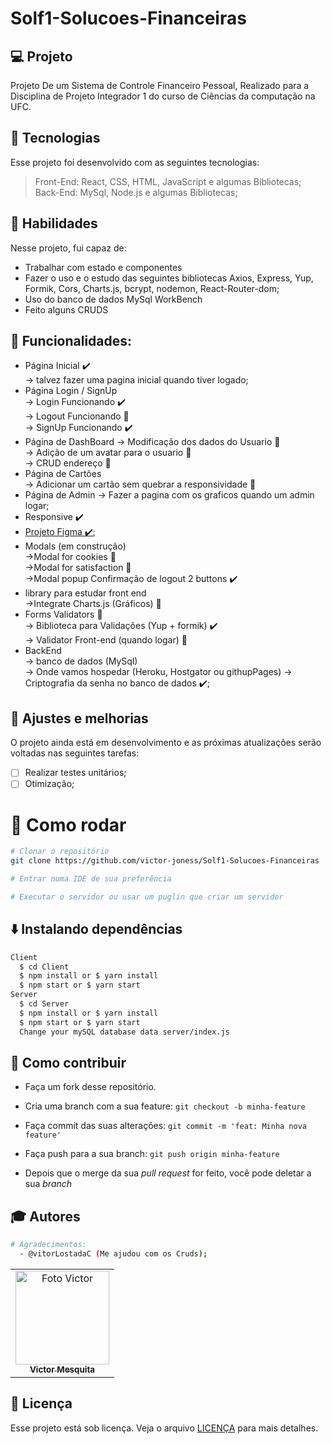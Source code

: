 # Solf1-Solucoes-Financeiras


## 💻 Projeto

Projeto De um Sistema de Controle Financeiro Pessoal, Realizado para a Disciplina de Projeto Integrador 1 do curso de Ciências da computação na UFC.

## 🚀 Tecnologias
Esse projeto foi desenvolvido com as seguintes tecnologias:

> Front-End: React, CSS, HTML, JavaScript e algumas Bibliotecas;                                      
> Back-End: MySql, Node.js e algumas Bibliotecas;                                                       

## 📌 Habilidades

Nesse projeto, fui capaz de:

- Trabalhar com estado e componentes
- Fazer o uso e o estudo das seguintes bibliotecas Axios, Express, Yup, Formik, Cors, Charts.js, bcrypt, nodemon, React-Router-dom;
- Uso do banco de dados MySql WorkBench
- Feito alguns CRUDS

## :memo: Funcionalidades: 
- Página Inicial ✔️  
  -> talvez fazer uma pagina inicial quando tiver logado;                                                           
- Página Login / SignUp                                                                   
  -> Login Funcionando ✔️                                                                  
  -> Logout Funcionando 🚧                                                  
  -> SignUp Funcionando ✔️                                                             
- Página de DashBoard
  -> Modificação dos dados do Usuario 🚧                                             
  -> Adição de um avatar para o usuario 🚧                                                                   
  -> CRUD endereço 🚧                                                      
- Página de Cartões   
  -> Adicionar um cartão sem quebrar a responsividade 🚧                                                                                         
- Página de Admin 
  -> Fazer a pagina com os graficos quando um admin logar;                                                  
- Responsive ✔️                                                                       
- [Projeto Figma ✔️](https://www.figma.com/file/yi3Ul79yZayWMzAVaoalOF/Template-ufc?node-id=0%3A1);                                                                   
- Modals (em construção)                                                                                             
  ->Modal for cookies 🚧                                                                                              
  ->Modal for satisfaction 🚧                                                                                                                                         
  ->Modal popup Confirmação de logout 2 buttons ✔️                                                                                                                    
- library para estudar front end                                                      
  ->Integrate Charts.js (Gráficos) 🚧                                             
- Forms Validators 🚧                                                                                            
  -> Biblioteca para Validações (Yup + formik) ✔️                                                                                                   
  -> Validator Front-end (quando logar) 🚧                                                                                                           
- BackEnd                                                   
  -> banco de dados (MySql)                                       
  -> Onde vamos hospedar (Heroku, Hostgator ou githupPages)
  -> Criptografia da senha no banco de dados ✔️;

## 📝 Ajustes e melhorias

O projeto ainda está em desenvolvimento e as próximas atualizações serão voltadas nas seguintes tarefas:

- [ ] Realizar testes unitários;
- [ ] Otimização;
# 👷 Como rodar

```bash
# Clonar o repositório
git clone https://github.com/victor-joness/Solf1-Solucoes-Financeiras

# Entrar numa IDE de sua preferência 

# Executar o servidor ou usar um puglin que criar um servidor

```

## ⬇️ Instalando dependências

  ```bash
  Client
    $ cd Client
    $ npm install or $ yarn install
    $ npm start or $ yarn start
  Server
    $ cd Server
    $ npm install or $ yarn install
    $ npm start or $ yarn start
    Change your mySQL database data server/index.js
  ```
  

## 🤔 Como contribuir <br/>

- Faça um fork desse repositório.
- Cria uma branch com a sua feature: `git checkout -b minha-feature`
- Faça commit das suas alterações: `git commit -m 'feat: Minha nova feature'`
- Faça push para a sua branch: `git push origin minha-feature`

- Depois que o merge da sua *pull request* for feito, você pode deletar a sua *branch*


## :mortar_board: Autores
```bash
# Agradecimentos:
  - @vitorLostadaC (Me ajudou com os Cruds);
```

<table align="center">
    <tr>
        <td align="center">
            <a href="https://github.com/victor-joness">
                <img src="https://i.imgur.com/vBnNiVV.png" width="150px;" alt="Foto Victor"/>
                <br />
                <sub><b>Victor Mesquita<sub><b>
            </a>
        </td>    
    </tr>
</table>
              
## 📄 Licença

Esse projeto está sob licença. Veja o arquivo [LICENÇA](LICENSE.md) para mais detalhes.

